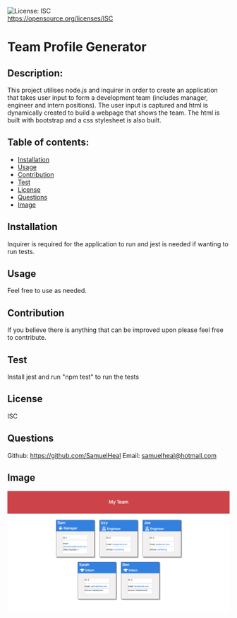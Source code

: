 ![License: ISC](https://img.shields.io/badge/License-ISC-blue.svg)<br />https://opensource.org/licenses/ISC
  
  # Team Profile Generator
  
  ## Description:
  This project utilises node.js and inquirer in order to create an application that takes user input to form a development team (includes manager, engineer and intern positions). The user input is captured and html is dynamically created to build a webpage that shows the team. The html is built with bootstrap and a css stylesheet is also built. 
  
  ## Table of contents:
  - [Installation](#installation)
  - [Usage](#usage)
  - [Contribution](#contribution)
  - [Test](#test)
  - [License](#license)
  - [Questions](#questions)
  - [Image](#image)

  ## Installation
  Inquirer is required for the application to run and jest is needed if wanting to run tests. 

  ## Usage
  Feel free to use as needed.

  ## Contribution
  If you believe there is anything that can be improved upon please feel free to contribute.

  ## Test
  Install jest and run "npm test" to run the tests

  ## License
  ISC

  ## Questions
  Github: https://github.com/SamuelHeal
  Email: samuelheal@hotmail.com

  ## Image
  ![screenshot](readmePhoto.png)
  
